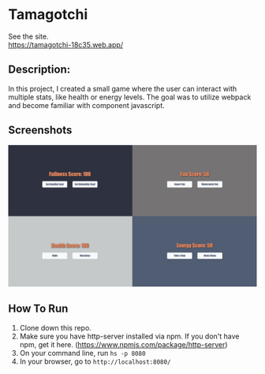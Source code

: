 # Tamagotchi 
See the site.    
https://tamagotchi-18c35.web.app/

## Description: 
In this project, I created a small game where the user can interact with multiple stats, like health or energy levels. The goal was to utilize webpack and become familiar with component javascript. 

## Screenshots

![Project Screenshot](https://raw.githubusercontent.com/ToddSpainhour/tamagotchi/master/src/screenshots/tamagotchi_v2.JPG)

## How To Run
1. Clone down this repo.
1. Make sure you have http-server installed via npm. If you don't have npm, get it here. (https://www.npmjs.com/package/http-server) 
1. On your command line, run `hs -p 8080`
1. In your browser, go to `http://localhost:8080/`
